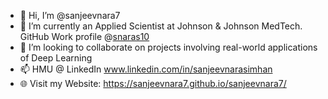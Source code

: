 - 👋 Hi, I’m @sanjeevnara7
- 👀 I’m currently an Applied Scientist at Johnson & Johnson MedTech. GitHub Work profile @[snaras10](https://github.com/snaras10)
- 💞️ I’m looking to collaborate on projects involving real-world applications of Deep Learning
- 📫 HMU @ LinkedIn www.linkedin.com/in/sanjeevnarasimhan
- :globe_with_meridians: Visit my Website: https://sanjeevnara7.github.io/sanjeevnara7/

<!---
sanjeevnara7/sanjeevnara7 is a ✨ special ✨ repository because its `README.md` (this file) appears on your GitHub profile.
You can click the Preview link to take a look at your changes.
--->
